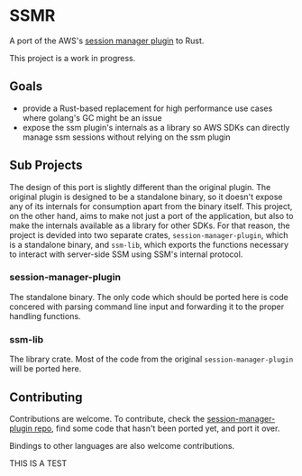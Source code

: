 # SSMR

A port of the AWS's [session manager plugin](https://github.com/aws/session-manager-plugin) to Rust.

This project is a work in progress.

## Goals

- provide a Rust-based replacement for high performance use cases where golang's GC might be an issue
- expose the ssm plugin's internals as a library so AWS SDKs can directly manage ssm sessions without relying on the ssm plugin

## Sub Projects

The design of this port is slightly different than the original plugin. The original plugin is designed to be a standalone binary, so it doesn't expose any of its internals for consumption apart from the binary itself. This project, on the other hand, aims to make not just a port of the application, but also to make the internals available as a library for other SDKs. For that reason, the project is devided into two separate crates, `session-manager-plugin`, which is a standalone binary, and `ssm-lib`, which exports the functions necessary to interact with server-side SSM using SSM's internal protocol.

### session-manager-plugin

The standalone binary. The only code which should be ported here is code concered with parsing command line input and forwarding it to the proper handling functions.

### ssm-lib

The library crate. Most of the code from the original `session-manager-plugin` will be ported here.

## Contributing

Contributions are welcome. To contribute, check the [session-manager-plugin repo](https://github.com/aws/session-manager-plugin), find some code that hasn't been ported yet, and port it over.

Bindings to other languages are also welcome contributions.

THIS IS A TEST